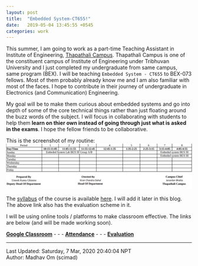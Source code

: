 ```yaml
---
layout: post
title:  "Embedded System-CT655!"
date:   2019-05-04 13:45:55 +0545
categories: work
---
```


This summer, I am going to work as a part-time Teaching Assistant in Institute of Engineering, [Thapathali Campus][thapathali-campus]. Thapathali Campus is one of the constituent campus of Institute of Engineering under Tribhuvan University and I just completed my undergraduate from same campus, same program (BEX). I will be teaching `Embedded System - CT655` to BEX-073 fellows. Most of them probably already know me and I am also familiar with most of the faces. I hope to contribute in their journey of undergraduate in Electronics (and Communication) Engineering.

My goal will be to make them curious about embedded systems and go into depth of some of the core technical things rather than just floating around the buzz words of the subject. I will focus in collaborating with students to help them **learn on thier own instead of going through just what is asked in the exams**. I hope the fellow friends to be collaborative.

This is the screenshot of my routine:
![Individual Routine](/assets/imgs/individual-routine.png)


The [syllabus][ioenotes-syllabus] of the course is available [here][ioenotes-syllabus]. I will add it later in this blog. The above link also has the evaluation scheme in it.


I will be using online tools / platforms to make classroom effective. The links are below (and will be made working soon).

[**Google Classroom**][google-classroom] - - - [**Attendance**][attendance-doc] - - - [**Evaluation**][evaluation-doc]

[attendance-doc]: https://docs.google.com
[evaluation-doc]: https://docs.google.com
[google-classroom]: https://classroom.google.com
[thapathali-campus]: https://www.tcioe.edu.np/
[ioenotes-syllabus]: http://www.ioenotes.edu.np/ioe-syllabus/embedded-system-382


----------
Last Updated: Saturday, 7 Mar, 2020 20:40:04 NPT  
Author: Madhav Om (scimad)
